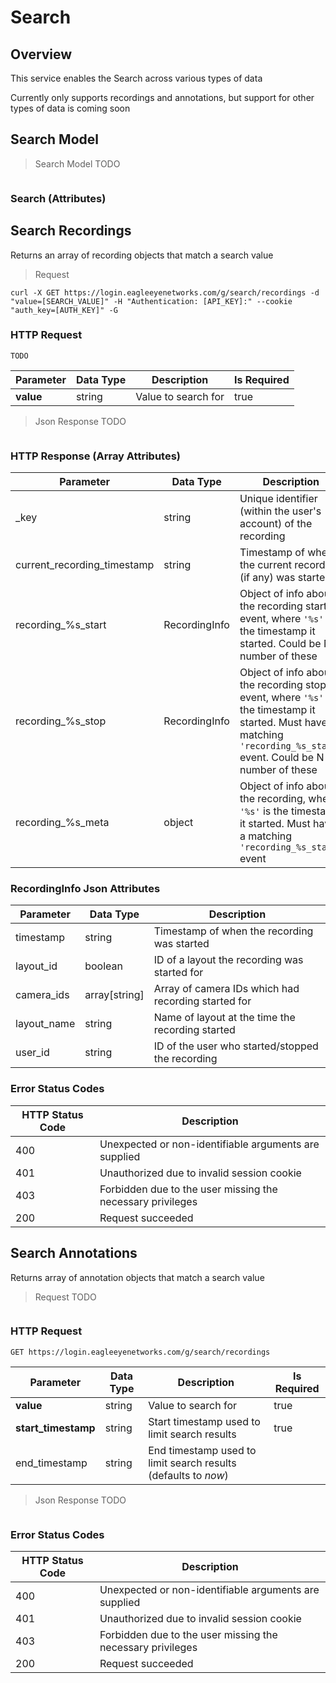 # Search

<!--===================================================================-->
## Overview
<!--===================================================================-->

This service enables the Search across various types of data

<aside class="success">Currently only supports recordings and annotations, but support for other types of data is coming soon</aside>

<!--===================================================================-->
## Search Model
<!--===================================================================-->

> Search Model TODO

```json
```

### Search (Attributes)

<details hidden>
Parameter | Data Type | Description
--------- | --------- | -----------
<p hidden>???</p> | <p hidden>???</p> | <p hidden>???</p>
</details>


<!--===================================================================-->
## Search Recordings
<!--===================================================================-->

Returns an array of recording objects that match a search value

> Request

```shell
curl -X GET https://login.eagleeyenetworks.com/g/search/recordings -d "value=[SEARCH_VALUE]" -H "Authentication: [API_KEY]:" --cookie "auth_key=[AUTH_KEY]" -G
```

### HTTP Request

`TODO`

Parameter | Data Type | Description | Is Required
--------- | --------- | ----------- | -----------
**value** | string    | Value to search for | true

> Json Response TODO

```json
```

### HTTP Response (Array Attributes)

Parameter                   | Data Type     | Description
---------                   | ---------     | -----------
\_key                       | string        | Unique identifier (within the user's account) of the recording
current_recording_timestamp | string        | Timestamp of when the current recording (if any) was started
recording_%s_start          | RecordingInfo | Object of info about the recording start event, where `'%s'` is the timestamp it started. Could be N number of these
recording_%s_stop           | RecordingInfo | Object of info about the recording stop event, where `'%s'` is the timestamp it started. Must have a matching `'recording_%s_start'` event. Could be N number of these
recording_%s_meta           | object        | Object of info about the recording, where `'%s'` is the timestamp it started. Must have a matching `'recording_%s_start'` event

### RecordingInfo Json Attributes

Parameter   | Data Type     | Description
---------   | ---------     | -----------
timestamp   | string        | Timestamp of when the recording was started
layout_id   | boolean       | ID of a layout the recording was started for
camera_ids  | array[string] | Array of camera IDs which had recording started for
layout_name | string        | Name of layout at the time the recording started
user_id     | string        | ID of the user who started/stopped the recording

### Error Status Codes

HTTP Status Code | Description
---------------- | -----------
400 | Unexpected or non-identifiable arguments are supplied
401 | Unauthorized due to invalid session cookie
403 | Forbidden due to the user missing the necessary privileges
200 | Request succeeded

<!--===================================================================-->
## Search Annotations
<!--===================================================================-->

Returns array of annotation objects that match a search value

> Request TODO

```shell
```

### HTTP Request

`GET https://login.eagleeyenetworks.com/g/search/recordings`

Parameter           | Data Type | Description | Is Required
---------           | --------- | ----------- | -----------
**value**           | string    | Value to search for | true
**start_timestamp** | string    | Start timestamp used to limit search results | true
end_timestamp       | string    | End timestamp used to limit search results (defaults to *now*)

> Json Response TODO

```json
```

<details hidden>
### HTTP Response (Array Attributes)

Parameter | Data Type     | Description
--------- | ---------     | -----------
<p hidden>???</p> | array[object] | <p hidden>???</p>
</details>


### Error Status Codes

HTTP Status Code | Description
---------------- | -----------
400 | Unexpected or non-identifiable arguments are supplied
401 | Unauthorized due to invalid session cookie
403 | Forbidden due to the user missing the necessary privileges
200 | Request succeeded
